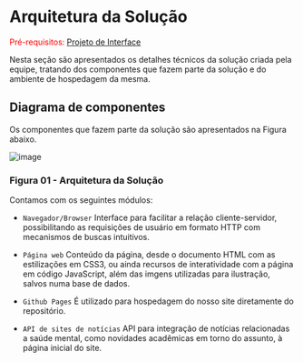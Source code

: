 # Arquitetura da Solução

<span style="color:red">Pré-requisitos: <a href="3-Projeto de Interface.md"> Projeto de Interface</a></span>

Nesta seção são apresentados os detalhes técnicos da solução criada pela equipe, tratando dos componentes que fazem parte da solução e do ambiente de hospedagem da mesma.

## Diagrama de componentes

Os componentes que fazem parte da solução são apresentados na Figura abaixo.

![image](https://user-images.githubusercontent.com/58400407/194723891-0ab00980-4e95-4408-b3f9-fd7f42df02ee.png)

### Figura 01 - Arquitetura da Solução
Contamos com os seguintes módulos:

- `Navegador/Browser` Interface para facilitar a relação cliente-servidor, possibilitando as requisições de usuário em formato HTTP com mecanismos de buscas intuitivos.

- `Página web` Conteúdo da página, desde o documento HTML com as estilizações em CSS3, ou ainda recursos de interatividade com a página em código JavaScript, além das imgens utilizadas para ilustração, salvos numa base de dados.

- `Github Pages` É utilizado para hospedagem do nosso site diretamente do repositório.

- `API de sites de notícias` API para integração de notícias relacionadas a saúde mental, como novidades acadêmicas em torno do assunto, à página inicial do site.
